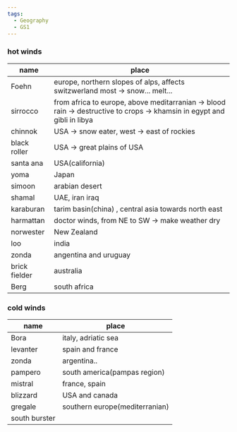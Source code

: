 ```yaml
---
tags:
  - Geography
  - GS1
---
```

### hot winds

| name          | place                                                                                                                   |
| ------------- | ----------------------------------------------------------------------------------------------------------------------- |
| Foehn         | europe, northern slopes of alps, affects switzwerland most -> snow... melt...                                           |
| sirrocco      | from africa to europe, above meditarranian -> blood rain -> destructive to crops -> khamsin in egypt and gibli in libya |
| chinnok       | USA -> snow eater, west -> east of rockies                                                                              |
| black roller  | USA -> great plains of USA                                                                                              |
| santa ana     | USA(california)                                                                                                         |
| yoma          | Japan                                                                                                                   |
| simoon        | arabian desert                                                                                                          |
| shamal        | UAE, iran iraq                                                                                                          |
| karaburan     | tarim basin(china) , central asia towards north east                                                                    |
| harmattan     | doctor winds, from NE to SW -> make weather dry                                                                         |
| norwester     | New Zealand                                                                                                             |
| loo           | india                                                                                                                   |
| zonda         | angentina and uruguay                                                                                                   |
| brick fielder | australia                                                                                                               |
| Berg          | south africa                                                                                                            |

### cold winds

| name          | place                          |
| ------------- | ------------------------------ |
| Bora          | italy, adriatic sea            |
| levanter      | spain and france               |
| zonda         | argentina..                    |
| pampero       | south america(pampas region)   |
| mistral       | france, spain                  |
| blizzard      | USA and canada                 |
| gregale       | southern europe(mediterranian) |
| south burster |                                |
